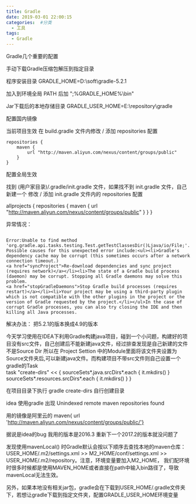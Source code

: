 ```yaml
---
title: Gradle
date: 2019-03-01 22:00:15
categories:  #分类
  - 工具
tags:
  - Gradle
---
```


Gradle几个重要的配置

手动下载Gradle压缩包解压到指定目录

程序安装目录
GRADLE_HOME=D:\soft\gradle-5.2.1

加入到环境全局
PATH 后加 ";%GRADLE_HOME%\bin"

Jar下载后的本地存储目录
GRADLE_USER_HOME=E:\repository\gradle

配置国内镜像

当前项目生效
在 build.gradle 文件内修改 / 添加 repositories 配置

```
repositories {
    maven {
        url "http://maven.aliyun.com/nexus/content/groups/public"
    }
}
```

 配置全局生效

 找到 (用户家目录)/.gradle/init.gradle 文件，如果找不到 init.gradle 文件，自己新建一个
  修改 / 添加 init.gradle 文件内的 repositories 配置

 allprojects {
    repositories {
        maven {
            url "http://maven.aliyun.com/nexus/content/groups/public"
        }
    }
}



异常情况：
```

Error:Unable to find method 'org.gradle.api.tasks.testing.Test.getTestClassesDir()Ljava/io/File;'.
Possible causes for this unexpected error include:<ul><li>Gradle's dependency cache may be corrupt (this sometimes occurs after a network connection timeout.)
<a href="syncProject">Re-download dependencies and sync project (requires network)</a></li><li>The state of a Gradle build process (daemon) may be corrupt. Stopping all Gradle daemons may solve this problem.
<a href="stopGradleDaemons">Stop Gradle build processes (requires restart)</a></li><li>Your project may be using a third-party plugin which is not compatible with the other plugins in the project or the version of Gradle requested by the project.</li></ul>In the case of corrupt Gradle processes, you can also try closing the IDE and then killing all Java processes.

```

解决办法：
把5.2.1的版本换成4.9的版本




今天学习使用在IDEA下利用Gradle构建java项目，碰到一个小问题，构建好的项目没有src文件，自己创建后不能新建java文件，经过排查发现是自己新建的文件不是Source Dir 所以在 Project Settion 中的Module里面将该文件夹设置为Source文件夹后,可以新建java文件。而构建项目不带src文件则自己设置一个gradle的Task  
task "create-dirs" << {
    sourceSets*.java.srcDirs*.each { it.mkdirs() }
    sourceSets*.resources.srcDirs*.each { it.mkdirs() }
}

在项目目录下执行 gradle create-dirs 自行创建目录




idea 使用gradle 出现 Unindexed remote maven repositories found

用的镜像是阿里云的 maven{ url 'http://maven.aliyun.com/nexus/content/groups/public/'}

据说是idea的bug 我用的版本是2016.3 重新下一个2017.2的版本就没问题了


发现使用mavenLocal() 时Gradle默认会按以下顺序去查找本地的maven仓库：USER_HOME/.m2/settings.xml >> M2_HOME/conf/settings.xml >> USER_HOME/.m2/repository。注意，环境变量要加入M2_HOME， 我们配环境时很多时候都是使用MAVEN_HOME或者直接在path中输入bin路径了，导致mavenLocal无法生效。

另外，如果本地没有相关jar包，gradle会在下载到USER_HOME/.gradle文件夹下，若想让gradle下载到指定文件夹，配置GRADLE_USER_HOME环境变量
